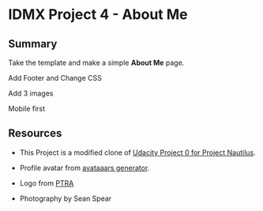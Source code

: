 # IDMX Project 4 - About Me

## Summary

Take the template and make a simple **About Me** page.

Add Footer and Change CSS

Add 3 images

Mobile first

## Resources

- This Project is a modified clone of [Udacity Project 0 for Project Nautilus](https://github.com/udacity/project-nautilus-project-0).

- Profile avatar from [avataaars generator](https://getavataaars.com/).

- Logo from [PTRA](https://pixabay.com/en/logo-origami-bird-flying-blue-1913689/)

- Photography by Sean Spear

